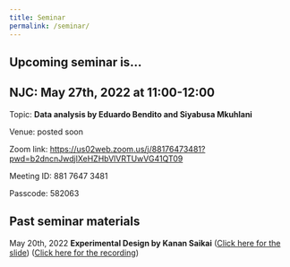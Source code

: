 ```yaml
---
title: Seminar
permalink: /seminar/
--- 
```


## Upcoming seminar is...

## NJC: May 27th, 2022 at 11:00-12:00

Topic: **Data analysis by Eduardo Bendito and Siyabusa Mkuhlani**

Venue: posted soon

Zoom link: https://us02web.zoom.us/j/88176473481?pwd=b2dncnJwdjlXeHZHbVlVRTUwVG41QT09

Meeting ID: 881 7647 3481

Passcode: 582063

## Past seminar materials

May 20th, 2022 **Experimental Design by Kanan Saikai**
([Click here for the slide](./presentation/ExperimentalDesign_ByKananSaikai_NJC052022.pdf))
([Click here for the recording](https://us02web.zoom.us/rec/share/u7Bi82DvM2YIa8EWSie1A0ahgmDOne4daO6bxjVGpqnA1ZAiTdbhvw1WbYQSQyTg.xdr9Lyf-pNQ-DjoR))
